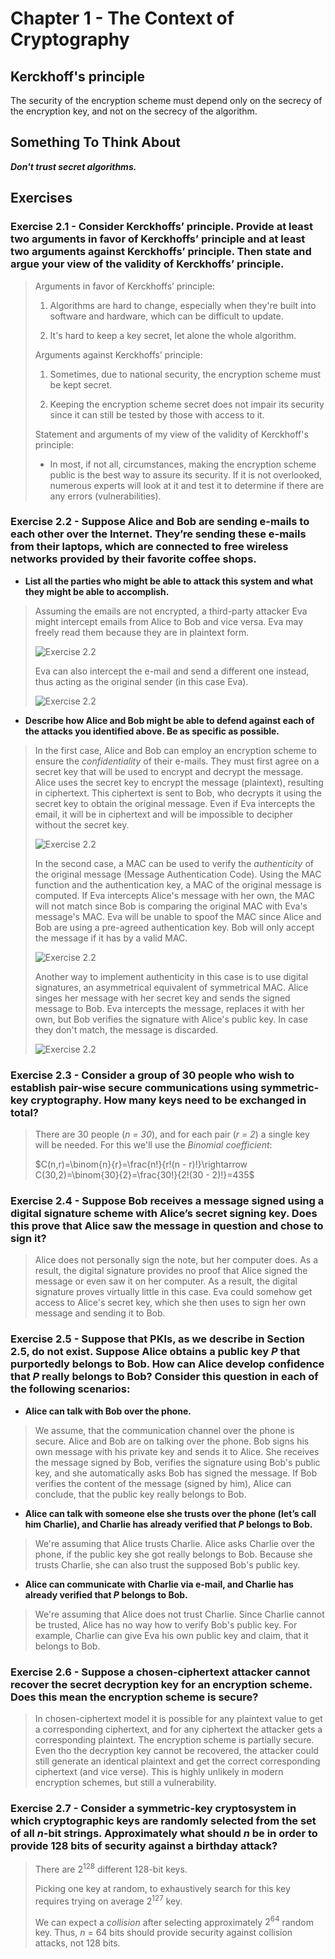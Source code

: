 # Chapter 1 - The Context of Cryptography

## Kerckhoff's principle

The security of the encryption scheme must depend only on the secrecy of the encryption key, and not on the secrecy of the algorithm.

## Something To Think About

***Don't trust secret algorithms.***

## Exercises

### Exercise 2.1 - Consider Kerckhoffs’ principle. Provide at least two arguments in favor of Kerckhoffs’ principle and at least two arguments against Kerckhoffs’ principle. Then state and argue your view of the validity of Kerckhoffs’ principle.

>Arguments in favor of Kerckhoffs’ principle:
> 
>1. Algorithms are hard to change, especially when they're built into software and hardware, which can be difficult to update.
>
>2. It's hard to keep a key secret, let alone the whole algorithm. 
>
>Arguments against Kerckhoffs’ principle:
> 
>1. Sometimes, due to national security, the encryption scheme must be kept secret.
>
>2. Keeping the encryption scheme secret does not impair its security since it can still be tested by those with access to it.
>
> Statement and arguments of my view of the validity of Kerckhoff's principle:
>
> - In most, if not all, circumstances, making the encryption scheme public is the best way to assure its security. If it is not overlooked, numerous experts will look at it and test it to determine if there are any errors (vulnerabilities).

### Exercise 2.2 - Suppose Alice and Bob are sending e-mails to each other over the Internet. They’re sending these e-mails from their laptops, which are connected to free wireless networks provided by their favorite coffee shops.

- **List all the parties who might be able to attack this system and what they
might be able to accomplish.**

> Assuming the emails are not encrypted, a third-party attacker Eva might intercept emails from Alice to Bob and vice versa. Eva may freely read them because they are in plaintext form.
>
> ![Exercise 2.2](exercise_2_2a.png "Exercise 2.2")
> 
> Eva can also intercept the e-mail and send a different one instead, thus acting as the original sender (in this case Eva).
>
> ![Exercise 2.2](exercise_2_2b.png "Exercise 2.2")

- **Describe how Alice and Bob might be able to defend against each of the
attacks you identified above. Be as specific as possible.**

> In the first case, Alice and Bob can employ an encryption scheme to ensure the *confidentiality* of their e-mails. They must first agree on a secret key that will be used to encrypt and decrypt the message. Alice uses the secret key to encrypt the message (plaintext), resulting in ciphertext. This ciphertext is sent to Bob, who decrypts it using the secret key to obtain the original message. Even if Eva intercepts the email, it will be in ciphertext and will be impossible to decipher without the secret key.
> 
> ![Exercise 2.2](exercise_2_2c.png "Exercise 2.2")
> 
> In the second case, a MAC can be used to verify the *authenticity* of the original message (Message Authentication Code). Using the MAC function and the authentication key, a MAC of the original message is computed. If Eva intercepts Alice's message with her own, the MAC will not match since Bob is comparing the original MAC with Eva's message's MAC. Eva will be unable to spoof the MAC since Alice and Bob are using a pre-agreed authentication key. Bob will only accept the message if it has by a valid MAC.
> 
> ![Exercise 2.2](exercise_2_2d.png "Exercise 2.2")
> 
> Another way to implement authenticity in this case is to use digital signatures, an asymmetrical equivalent of symmetrical MAC. Alice singes her message with her secret key and sends the signed message to Bob. Eva intercepts the message, replaces it with her own, but Bob verifies the signature with Alice's public key. In case they don't match, the message is discarded.
> 
> ![Exercise 2.2](exercise_2_2e.png "Exercise 2.2")

### Exercise 2.3 - Consider a group of 30 people who wish to establish pair-wise secure communications using symmetric-key cryptography. How many keys need to be exchanged in total?

> There are 30 people (*n = 30*), and for each pair (*r = 2*) a single key will be needed. For this we'll use the *Binomial coefficient*:
> 
> $C(n,r)=\binom{n}{r}=\frac{n!}{r!(n - r)!}\rightarrow C(30,2)=\binom{30}{2}=\frac{30!}{2!(30 - 2)!}=435$

### Exercise 2.4 - Suppose Bob receives a message signed using a digital signature scheme with Alice’s secret signing key. Does this prove that Alice saw the message in question and chose to sign it?

> Alice does not personally sign the note, but her computer does. As a result, the digital signature provides no proof that Alice signed the message or even saw it on her computer. As a result, the digital signature proves virtually little in this case. Eva could somehow get access to Alice's secret key, which she then uses to sign her own message and sending it to Bob.

### Exercise 2.5 - Suppose that PKIs, as we describe in Section 2.5, do not exist. Suppose Alice obtains a public key *P* that purportedly belongs to Bob. How can Alice develop confidence that *P* really belongs to Bob? Consider this question in each of the following scenarios:

- **Alice can talk with Bob over the phone.**

> We assume, that the communication channel over the phone is secure. Alice and Bob are on talking over the phone. Bob signs his own message with his private key and sends it to Alice. She receives the message signed by Bob, verifies the signature using Bob's public key, and she automatically asks Bob has signed the message. If Bob verifies the content of the message (signed by him), Alice can conclude, that the public key really belongs to Bob.

- **Alice can talk with someone else she trusts over the phone (let’s call him Charlie), and Charlie has already verified that *P* belongs to Bob.**

> We're assuming that Alice trusts Charlie. Alice asks Charlie over the phone, if the public key she got really belongs to Bob. Because she trusts Charlie, she can also trust the supposed Bob's public key.

- **Alice can communicate with Charlie via e-mail, and Charlie has already verified that *P* belongs to Bob.**

> We're assuming that Alice does not trust Charlie. Since Charlie cannot be trusted, Alice has no way how to verify Bob's public key. For example, Charlie can give Eva his own public key and claim, that it belongs to Bob.

### Exercise 2.6 - Suppose a chosen-ciphertext attacker cannot recover the secret decryption key for an encryption scheme. Does this mean the encryption scheme is secure?

> In chosen-ciphertext model it is possible for any plaintext value to get a corresponding ciphertext, and for any ciphertext the attacker gets a corresponding plaintext. The encryption scheme is partially secure. Even tho the decryption key cannot be recovered, the attacker could still generate an identical plaintext and get the correct corresponding ciphertext (and vice verse). This is highly unlikely in modern encryption schemes, but still a vulnerability.

### Exercise 2.7 - Consider a symmetric-key cryptosystem in which cryptographic keys are randomly selected from the set of all *n*-bit strings. Approximately what should *n* be in order to provide 128 bits of security against a birthday attack?

> There are $2^{128}$ different 128-bit keys.
> 
> Picking one key at random, to exhaustively search for this key requires trying on average $2^{127}$ key.
> 
> We can expect a *collision* after selecting approximately $2^{64}$ random key. Thus, *n* = 64 bits should provide security against collision attacks, not 128 bits.
